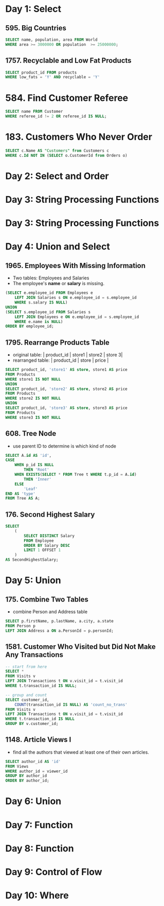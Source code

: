 # Day 1: Select

## 595. Big Countries

```sql
SELECT name, population, area FROM World 
WHERE area >= 3000000 OR population  >= 25000000;
```

## 1757. Recyclable and Low Fat Products

```sql
SELECT product_id FROM products 
WHERE low_fats = 'Y' AND recyclable = 'Y'
```

# 584. Find Customer Referee

```sql
SELECT name FROM Customer
WHERE referee_id != 2 OR referee_id IS NULL;
```

# 183. Customers Who Never Order

```sql
SELECT c.Name AS "Customers" from Customers c
WHERE c.Id NOT IN (SELECT o.CustomerId from Orders o)
```

# Day 2: Select and Order

# Day 3: String Processing Functions

# Day 3: String Processing Functions

# Day 4: Union and Select

## 1965. Employees With Missing Information

- Two tables: Employees and Salaries
- The employee's __name__ or __salary__ is missing.

```sql
(SELECT e.employee_id FROM Employees e 
    LEFT JOIN Salaries s ON e.employee_id = s.employee_id
    WHERE s.salary IS NULL)
UNION 
(SELECT s.employee_id FROM Salaries s
    LEFT JOIN Employees e ON e.employee_id = s.employee_id
    WHERE e.name is NULL)
ORDER BY employee_id;
```

## 1795. Rearrange Products Table

- original table: | product_id | store1 | store2 | store 3|
- rearranged table: | product_id | store | price |

```sql
SELECT product_id, 'store1' AS store, store1 AS price 
FROM Products 
WHERE store1 IS NOT NULL
UNION 
SELECT product_id, 'store2' AS store, store2 AS price 
FROM Products 
WHERE store2 IS NOT NULL
UNION 
SELECT product_id, 'store3' AS store, store3 AS price 
FROM Products 
WHERE store3 IS NOT NULL
```

## 608. Tree Node

- use parent ID to determine is which kind of node

```sql
SELECT A.id AS 'id',
CASE
    WHEN p_id IS NULL
        THEN 'Root'
    WHEN EXISTS(SELECT * FROM Tree t WHERE t.p_id = A.id)
        THEN 'Inner'
    ELSE
        'Leaf'
END AS 'type'
FROM Tree AS A;
```

## 176. Second Highest Salary

```sql
SELECT
    (
        SELECT DISTINCT Salary 
        FROM Employee 
        ORDER BY Salary DESC
        LIMIT 1 OFFSET 1
    )
AS SecondHighestSalary;
```

# Day 5: Union 

## 175. Combine Two Tables

- combine Person and Address table

```sql
SELECT p.firstName, p.lastName, a.city, a.state
FROM Person p
LEFT JOIN Address a ON a.PersonId = p.personId;
```

## 1581. Customer Who Visited but Did Not Make Any Transactions

```sql
-- start from here
SELECT *
FROM Visits v
LEFT JOIN Transactions t ON v.visit_id = t.visit_id
WHERE t.transaction_id IS NULL;

-- group and count
SELECT customer_id,
    COUNT(transaction_id IS NULL) AS 'count_no_trans'
FROM Visits v
LEFT JOIN Transactions t ON v.visit_id = t.visit_id
WHERE t.transaction_id IS NULL
GROUP BY v.customer_id;
```

## 1148. Article Views I

- find all the authors that viewed at least one of their own articles.

```sql
SELECT author_id AS 'id'
FROM Views
WHERE author_id = viewer_id
GROUP BY author_id
ORDER BY author_id;
```


# Day 6: Union

# Day 7: Function

# Day 8: Function

# Day 9: Control of Flow

# Day 10: Where


